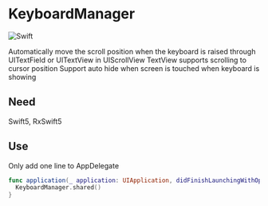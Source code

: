 # KeyboardManager

![Swift](https://img.shields.io/badge/Swift-5.0-orange.svg)

Automatically move the scroll position when the keyboard is raised through UITextField or UITextView in UIScrollView
TextView supports scrolling to cursor position
Support auto hide when screen is touched when keyboard is showing

## Need

Swift5, RxSwift5

## Use

Only add one line to AppDelegate

```swift
func application(_ application: UIApplication, didFinishLaunchingWithOptions launchOptions: [UIApplication.LaunchOptionsKey: Any]?) -> Bool {
  KeyboardManager.shared()
}
```

